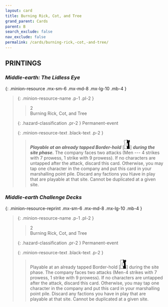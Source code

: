 ```yaml
---
layout: card
title: Burning Rick, Cot, and Tree
grand_parent: Cards
parent: B
search_exclude: false
nav_exclude: false
permalink: /cards/burning-rick,-cot,-and-tree/
---
```


## PRINTINGS


### _Middle-earth: The Lidless Eye_

{: .minion-resource .mx-sm-6 .mx-md-8 .mx-lg-10 .mb-4 }
> {: .minion-resource-name .p-1 .pl-2 }
> > <div class="hazard-mp">2</div>
> > <div class="card-name">Burning Rick, Cot, and Tree</div>
>
> {: .hazard-classification .pr-2 }
> Permanent-event
>
> {: .minion-resource-text .black-text .p-2 }
> > ***Playable at an already tapped Border-hold*** \[![](/assets/images/border-hold.svg)] ***during the site phase.*** The company faces two attacks (Men --- 4 strikes with 7 prowess, 1 strike with 9 prowess). If no characters are untapped after the attack, discard this card. Otherwise, you may tap one character in the company and put this card in your marshalling point pile. Discard any factions you h\ave in play that are playable at that site. Cannot be duplicated at a given site. 
> 

### _Middle-earth Challenge Decks_

{: .minion-resource-reprint .mx-sm-6 .mx-md-8 .mx-lg-10 .mb-4 }
> {: .minion-resource-name .p-1 .pl-2 }
> > <div class="hazard-mp">2</div>
> > <div class="card-name">Burning Rick, Cot, and Tree</div>
>
> {: .hazard-classification .pr-2 }
> Permanent-event
>
> {: .minion-resource-text .black-text .p-2 }
> > Playable at an already tapped Border-hold \[![](/assets/images/border-hold.svg)] during the site phase. The company faces two attacks (Men-4 strikes with 7 prowess, 1 strike with 9 prowess). If no characters are untapped after the attack, discard this card. Otherwise, you may tap one character in the company and put this card in your marshalling point pile. Discard any factions you have in play that are playable at that site. Cannot be duplicated at a given site. 
> 
